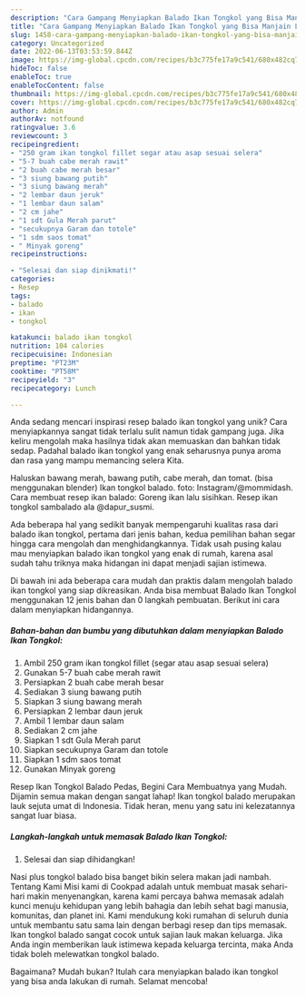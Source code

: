 ```yaml
---
description: "Cara Gampang Menyiapkan Balado Ikan Tongkol yang Bisa Manjain Lidah"
title: "Cara Gampang Menyiapkan Balado Ikan Tongkol yang Bisa Manjain Lidah"
slug: 1458-cara-gampang-menyiapkan-balado-ikan-tongkol-yang-bisa-manjain-lidah
category: Uncategorized
date: 2022-06-13T03:53:59.844Z
image: https://img-global.cpcdn.com/recipes/b3c775fe17a9c541/680x482cq70/balado-ikan-tongkol-foto-resep-utama.jpg
hideToc: false
enableToc: true
enableTocContent: false
thumbnail: https://img-global.cpcdn.com/recipes/b3c775fe17a9c541/680x482cq70/balado-ikan-tongkol-foto-resep-utama.jpg
cover: https://img-global.cpcdn.com/recipes/b3c775fe17a9c541/680x482cq70/balado-ikan-tongkol-foto-resep-utama.jpg
author: Admin
authorAv: notfound
ratingvalue: 3.6
reviewcount: 3
recipeingredient:
- "250 gram ikan tongkol fillet segar atau asap sesuai selera"
- "5-7 buah cabe merah rawit"
- "2 buah cabe merah besar"
- "3 siung bawang putih"
- "3 siung bawang merah"
- "2 lembar daun jeruk"
- "1 lembar daun salam"
- "2 cm jahe"
- "1 sdt Gula Merah parut"
- "secukupnya Garam dan totole"
- "1 sdm saos tomat"
- " Minyak goreng"
recipeinstructions:

- "Selesai dan siap dinikmati!"
categories:
- Resep
tags:
- balado
- ikan
- tongkol

katakunci: balado ikan tongkol 
nutrition: 104 calories
recipecuisine: Indonesian
preptime: "PT23M"
cooktime: "PT58M"
recipeyield: "3"
recipecategory: Lunch

---
```





Anda sedang mencari inspirasi resep balado ikan tongkol yang unik? Cara menyiapkannya sangat tidak terlalu sulit namun tidak gampang juga. Jika keliru mengolah maka hasilnya tidak akan memuaskan dan bahkan tidak sedap. Padahal balado ikan tongkol yang enak seharusnya punya aroma dan rasa yang mampu memancing selera Kita.





Haluskan bawang merah, bawang putih, cabe merah, dan tomat. (bisa menggunakan blender) Ikan tongkol balado. foto: Instagram/@mommidash. Cara membuat resep ikan balado: Goreng ikan lalu sisihkan. Resep ikan tongkol sambalado ala @dapur_susmi.

Ada beberapa hal yang sedikit banyak mempengaruhi kualitas rasa dari balado ikan tongkol, pertama dari jenis bahan, kedua pemilihan bahan segar hingga cara mengolah dan menghidangkannya. Tidak usah pusing kalau mau menyiapkan balado ikan tongkol yang enak di rumah, karena asal sudah tahu triknya maka hidangan ini dapat menjadi sajian istimewa.






Di bawah ini ada beberapa cara mudah dan praktis dalam mengolah balado ikan tongkol yang siap dikreasikan. Anda bisa membuat Balado Ikan Tongkol menggunakan 12 jenis bahan dan 0 langkah pembuatan. Berikut ini cara dalam menyiapkan hidangannya.

<!--inarticleads1-->

##### Bahan-bahan dan bumbu yang dibutuhkan dalam menyiapkan Balado Ikan Tongkol:

1. Ambil 250 gram ikan tongkol fillet (segar atau asap sesuai selera)
1. Gunakan 5-7 buah cabe merah rawit
1. Persiapkan 2 buah cabe merah besar
1. Sediakan 3 siung bawang putih
1. Siapkan 3 siung bawang merah
1. Persiapkan 2 lembar daun jeruk
1. Ambil 1 lembar daun salam
1. Sediakan 2 cm jahe
1. Siapkan 1 sdt Gula Merah parut
1. Siapkan secukupnya Garam dan totole
1. Siapkan 1 sdm saos tomat
1. Gunakan  Minyak goreng


Resep Ikan Tongkol Balado Pedas, Begini Cara Membuatnya yang Mudah. Dijamin semua makan dengan sangat lahap! Ikan tongkol balado merupakan lauk sejuta umat di Indonesia. Tidak heran, menu yang satu ini kelezatannya sangat luar biasa. 

<!--inarticleads2-->

##### Langkah-langkah untuk memasak Balado Ikan Tongkol:


1. Selesai dan siap dihidangkan!

Nasi plus tongkol balado bisa banget bikin selera makan jadi nambah. Tentang Kami Misi kami di Cookpad adalah untuk membuat masak sehari-hari makin menyenangkan, karena kami percaya bahwa memasak adalah kunci menuju kehidupan yang lebih bahagia dan lebih sehat bagi manusia, komunitas, dan planet ini. Kami mendukung koki rumahan di seluruh dunia untuk membantu satu sama lain dengan berbagi resep dan tips memasak. Ikan tongkol balado sangat cocok untuk sajian lauk makan keluarga. Jika Anda ingin memberikan lauk istimewa kepada keluarga tercinta, maka Anda tidak boleh melewatkan tongkol balado. 

Bagaimana? Mudah bukan? Itulah cara menyiapkan balado ikan tongkol yang bisa anda lakukan di rumah. Selamat mencoba!

